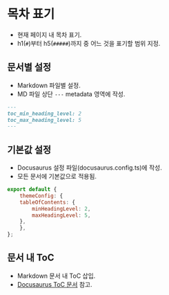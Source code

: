 # 목차 표기
* 현재 페이지 내 목차 표기.
* h1(`#`)부터 h5(`#####`)까지 중 어느 것을 표기할 범위 지정.

## 문서별 설정
* Markdown 파일별 설정.
* MD 파일 상단 `---` metadata 영역에 작성.
```md
---
toc_min_heading_level: 2
toc_max_heading_level: 5
---
```

## 기본값 설정
* Docusaurus 설정 파일(docusaurus.config.ts)에 작성.
* 모든 문서에 기본값으로 적용됨.
```js
export default {
    themeConfig: {
    tableOfContents: {
        minHeadingLevel: 2,
        maxHeadingLevel: 5,
    },
    },
};
```

## 문서 내 ToC
* Markdown 문서 내 ToC 삽입.
* [Docusaurus ToC 문서](https://docusaurus.io/docs/markdown-features/toc#inline-table-of-contents) 참고.
